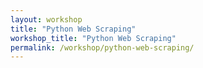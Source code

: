 ```yaml
---
layout: workshop
title: "Python Web Scraping"
workshop_title: "Python Web Scraping"
permalink: /workshop/python-web-scraping/
---
```

